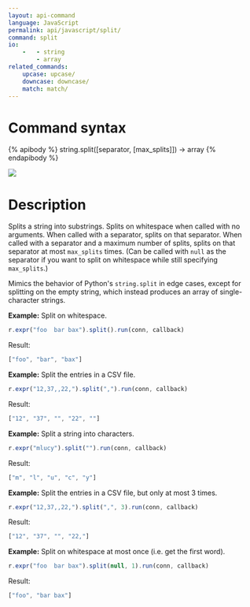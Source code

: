 ```yaml
---
layout: api-command
language: JavaScript
permalink: api/javascript/split/
command: split
io:
    -   - string
        - array
related_commands:
    upcase: upcase/
    downcase: downcase/
    match: match/
---
```


# Command syntax #

{% apibody %}
string.split([separator, [max_splits]]) &rarr; array
{% endapibody %}

<img src="/assets/images/docs/api_illustrations/split.png" class="api_command_illustration" />

# Description #

Splits a string into substrings.  Splits on whitespace when called
with no arguments.  When called with a separator, splits on that
separator.  When called with a separator and a maximum number of
splits, splits on that separator at most `max_splits` times.  (Can be
called with `null` as the separator if you want to split on whitespace
while still specifying `max_splits`.)

Mimics the behavior of Python's `string.split` in edge cases, except
for splitting on the empty string, which instead produces an array of
single-character strings.

__Example:__ Split on whitespace.

```javascript
r.expr("foo  bar bax").split().run(conn, callback)
```

Result:

```javascript
["foo", "bar", "bax"]
```

__Example:__ Split the entries in a CSV file.

```javascript
r.expr("12,37,,22,").split(",").run(conn, callback)
```

Result:

```javascript
["12", "37", "", "22", ""]
```

__Example:__ Split a string into characters.

```javascript
r.expr("mlucy").split("").run(conn, callback)
```

Result:

```javascript
["m", "l", "u", "c", "y"]
```

__Example:__ Split the entries in a CSV file, but only at most 3
times.

```javascript
r.expr("12,37,,22,").split(",", 3).run(conn, callback)
```

Result:

```javascript
["12", "37", "", "22,"]
```

__Example:__ Split on whitespace at most once (i.e. get the first word).

```javascript
r.expr("foo  bar bax").split(null, 1).run(conn, callback)
```

Result:

```javascript
["foo", "bar bax"]
```
